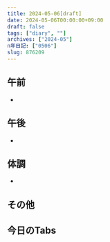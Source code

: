 ```yaml
---
title: 2024-05-06[draft]
date: 2024-05-06T00:00:00+09:00
draft: false
tags: ["diary", ""]
archives: ["2024-05"]
n年日記: ["0506"]
slug: 876209
---
```

## 午前
- 
## 午後
- 
## 体調
- 
## その他
## 今日のTabs